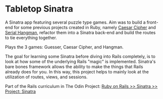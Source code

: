# Tabletop Sinatra

A Sinatra app featuring several puzzle type games. Aim was to build a front-end for some previous projects created in Ruby, namely [Caesar Cipher](https://github.com/syichi/odin-ruby-fundamentals/tree/master/ruby-building-blocks) and [Serial Hangman](https://github.com/syichi/serial-hangman), refactor them into a Sinatra back-end and build the routes to tie everything together.

Plays the 3 games: Guesser, Caesar Cipher, and Hangman.

The goal for learning some Sinatra before diving into Rails completely, is to look at how some of the underlying Rails "magic" is implemented. Sinatra's bare bones framework allows the ability to make the things that Rails already does for you. In this way, this project helps to mainly look at the utilization of routes, views, and sessions. 

Part of the Rails curriculum in The Odin Project:
[Ruby on Rails >> Sinatra >> Project: Sinatra](http://www.theodinproject.com/ruby-on-rails/sinatra-project)